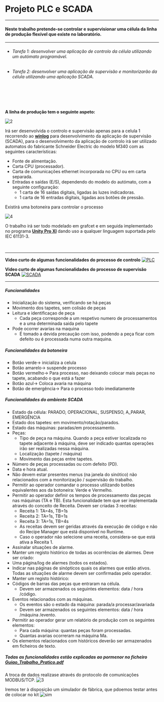 # Projeto PLC e SCADA
___

#### Neste trabalho pretende-se controlar e supervisionar uma célula da linha de produção flexível que existe no laboratório.
___
* ###### Tarefa 1: desenvolver uma aplicação de controlo da célula utilizando um autómato programável.
* ###### Tarefa 2: desenvolver uma aplicação de supervisão e monitorizarão da célula utilizando uma aplicação SCADA.
<br />

<br />

<br />

**A linha de produção tem o seguinte aspeto:**

![2](https://user-images.githubusercontent.com/35969631/51605293-8d283c80-1f06-11e9-8dab-bf1868a8445f.PNG)

Irá ser desenvolvida o controlo e supervisão apenas para a celula 1 recorrendo ao [**winlog**](https://www.sielcosistemi.com/en/download/public/winlog_lite.html) para desenvolvimento da aplicação de supervisão (SCADA), para o desenvolvimento da aplicação de controlo irá ser utilizado automatos  do fabricante Schneider Electric do modelo M340 com as seguintes características:
* Fonte de alimentação.
* Carta CPU (processador).
* Carta de comunicações ethernet incorporada no CPU ou em carta separada.
* Entradas e saídas (E/S), dependendo do modelo do autómato, com a seguinte configuração:
  * 1 carta de 16 saídas digitais, ligadas às luzes indicadoras.
  * 1 carta de 16 entradas digitais, ligadas aos botões de pressão.
 
 Existirá uma botoneira para controlar o processo
 
 ![4](https://user-images.githubusercontent.com/35969631/51605291-8d283c80-1f06-11e9-875c-db5802683bae.PNG)


O trabalho irá ser todo modelado em grafcet e em seguida implementado no programa [**Unity Pro Xl**](https://www.se.com/br/pt/faqs/FA291015/) dando uso a qualquer linguagem suportada pelo IEC 61131-3. 

<br />

---

**Video curto de algumas funcionalidades do processo de controlo**
[![PLC](http://img.youtube.com/vi/UpqLWS-f7dw/0.jpg)](https://www.youtube.com/watch?v=UpqLWS-f7dw)

**Video curto de algumas funcionalidades do processo de supervisão SCADA**
[![SCADA](http://img.youtube.com/vi/c-R79pKhEeU/0.jpg)](https://youtu.be/c-R79pKhEeU)

----


##### Funcionalidades
* Inicialização do sistema, verificando se há peças
* Movimento dos tapetes, sem colisão de peças
* Leitura e identificaçao de peça
  * Cada peça corresponde a um respetivo numero de processamentos e a uma determinada saida pelo tapete
* Pode ocorrer avarias na maquina
  * É tomado a devida precaução com isso, podendo a peça ficar com defeito ou é processada numa outra maquina.
  
 ##### Funcionalidades da botoneira
 * Botão verde-> inicializa a celula
 * Botão amarelo-> suspende processo
 * Botão vermelho-> Para processo, nao deixando colocar mais peças no tapete, acabando o que está a fazer
 * Botão azul-> Coloca avaria na máquina
 * Botão de emergência-> Para o processo todo imediatamente 

 ##### Funcionalidades do ambiente SCADA
* Estado da célula: PARADO, OPERACIONAL, SUSPENSO, A_PARAR, EMERGÊNCIA
* Estado dos tapetes: em movimento/rotação/parados.
* Estado das máquinas: paradas/em processamento.
* Peças:
  * Tipo de peça na máquina. Quando a peça estiver localizada no tapete adjacente à
máquina, deve ser indicado quantas operações irão ser realizadas nessa máquina.
  * Localização (tapete / máquina)
  * Movimento das peças entre tapetes.
* Número de peças processadas ou com defeito (PD).
* Data e hora atual.
* Não devem estar presentes menus (na janela do sinótico) não relacionados com a monitorização / supervisão do trabalho.
* Permitir ao operador comandar o processo utilizando botões equivalentes aos da botoneira: Verde e
Vermelho.
* Permitir ao operador definir os tempos de processamento das peças nas máquinas (TA e TB). Esta
funcionalidade tem que ser implementada através do conceito de Receita. Devem ser criadas 3
receitas:
  * Receita 1: TA=4s, TB=1s
  * Receita 2: TA=1s, TB=1s
  * Receita 3: TA=1s, TB=4s
  * As receitas devem ser geridas através da execução de código e não do Recipe Manager que está
disponível no Runtime.
  * Caso o operador não selecione uma receita, considera-se que está ativa a Receita 1.
* Assinalar situações de alarme.
* Manter um registo histórico de todas as ocorrências de alarmes. Deve ser criado:
* Uma página/log de alarmes (todos os estados).
* Indicar nas páginas de sinópticos quais os alarmes que estão ativos. Todas as situações de alarme
devem ser confirmadas pelo operador.
* Manter um registo histórico:
* Códigos de barras das peças que entraram na célula.
  * Devem ser armazenados os seguintes elementos: data / hora /código.
* Eventos relacionados com as máquinas.
  * Os eventos são o estado da máquina: parada/a processar/avariada
  * Devem ser armazenados os seguintes elementos: data / hora /máquina /evento.
* Permitir ao operador gerar um relatório de produção com os seguintes elementos:
  * Para cada máquina: quantas peças foram processadas.
  * Quantas avarias ocorreram na máquina Ma.
* Os elementos relacionados com históricos deverão ser armazenados em ficheiros de texto. 

 ##### Todas as funcionalidades estão explicadas ao pormenor no ficheiro [Guiao_Trabalho_Pratico.pdf](https://github.com/fabiouds/AUTO/blob/master/Guiao_Trabalho_Pratico.pdf) 

A troca de dados realizase através do protocolo de comunicações MODBUS/TCP.
![3](https://user-images.githubusercontent.com/35969631/51605292-8d283c80-1f06-11e9-8e4e-e4695b40e7b5.PNG)

Iremos ter à disposição um simulador de fábrica, que pdoemos testar antes de colocar no kit
![sim](https://user-images.githubusercontent.com/35969631/51605294-8dc0d300-1f06-11e9-8c1c-6938874cbbb6.PNG)
